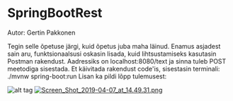 # SpringBootRest
Autor: Gertin Pakkonen

Tegin selle õpetuse järgi, kuid õpetus juba maha läinud. Enamus asjadest sain aru, funktsionaalsusi oskasin lisada, kuid lihtsustamiseks kasutasin Postman rakendust. Aadressiks on localhost:8080/text ja sinna tuleb POST meetodiga sisestada. Et käivitada rakendust code'is, sisestasin terminali: ./mvnw spring-boot:run  Lisan ka pildi lõpp tulemusest:

![alt tag](https://www.upload.ee/image/9799263/Screen_Shot_2019-04-07_at_14.49.31.png)
<a href="https://www.upload.ee/image/9799263/Screen_Shot_2019-04-07_at_14.49.31.png"><img src="https://www.upload.ee/thumb/9799263/Screen_Shot_2019-04-07_at_14.49.31.png" border="0" alt="Screen_Shot_2019-04-07_at_14.49.31.png" /></a>